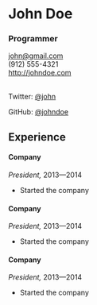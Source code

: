 # John Doe

### Programmer

[ john@gmail.com ](mailto:john@gmail.com)<br>
(912) 555-4321<br>
[ http://johndoe.com ]( http://johndoe.com )<br><br>

Twitter: [\@john](http://twitter.com/john)

GitHub: [\@johndoe](http://github.com/johndoe)


## Experience

#### Company<br>
_President,_ 2013—2014

- Started the company


#### Company<br>
_President,_ 2013—2014

- Started the company


#### Company<br>
_President,_ 2013—2014

- Started the company

